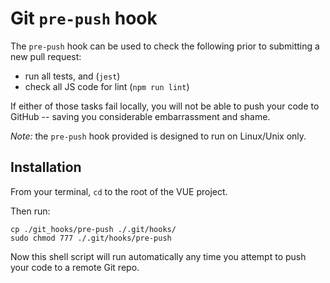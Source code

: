 # Git `pre-push` hook

The `pre-push` hook can be used to check the following prior to submitting a new pull request:

* run all tests, and (`jest`)
* check all JS code for lint (`npm run lint`)

If either of those tasks fail locally, you will not be able to push your code to GitHub -- 
saving you considerable embarrassment and shame.

*Note:* the `pre-push` hook provided is designed to run on Linux/Unix only.

## Installation

From your terminal, `cd` to the root of the VUE project.

Then run:

    cp ./git_hooks/pre-push ./.git/hooks/
    sudo chmod 777 ./.git/hooks/pre-push

Now this shell script will run automatically any time you attempt to push your code to a remote Git repo.
